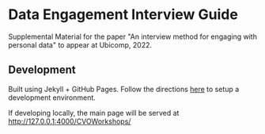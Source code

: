 # Data Engagement Interview Guide

Supplemental Material for the paper "An interview method for engaging with personal data" to appear at Ubicomp, 2022.

## Development

Built using Jekyll + GitHub Pages. Follow the directions [here](https://help.github.com/enterprise/2.12/user/articles/setting-up-your-github-pages-site-locally-with-jekyll/) to setup a development environment.

If developing locally, the main page will be served at http://127.0.0.1:4000/CVOWorkshops/
